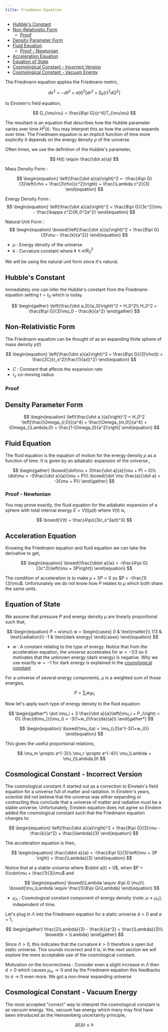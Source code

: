 ```yaml
---
title: Friedmann Equation
---
```


<!-- TOC -->

- [Hubble's Constant](#hubbles-constant)
- [Non-Relativistic Form](#non-relativistic-form)
    - [Proof](#proof)
- [Density Parameter Form](#density-parameter-form)
- [Fluid Equation](#fluid-equation)
    - [Proof - Newtonian](#proof---newtonian)
- [Acceleration Equation](#acceleration-equation)
- [Equation of State](#equation-of-state)
- [Cosmological Constant - Incorrect Version](#cosmological-constant---incorrect-version)
- [Cosmological Constant - Vacuum Energy](#cosmological-constant---vacuum-energy)

<!-- /TOC -->

The Friedmann equation applies the Friedmann metric,

$$ ds^2 = -dt^2 + a(t)^2\left[dr^2 + S_k(r)^2d\Omega^2\right] $$

to Einstein's field equation,

$$ G_{\mu\nu} = \frac{8\pi G}{c^4}T_{\mu\nu} $$

The resultant is an equation that describes how the Hubble parameter varies over time $H^2(t)$. You may interpret this as how the universe expands over time. The Friedmann equation is an implicit function of time more explicitly it depends on the energy density $\rho$ of the universe. 

Often times, we use the definition of the Hubble's parameter,

$$ H(t) \equiv \frac{\dot a}{a} $$

Mass Density Form
: 

$$
\begin{equation}
    \left(\frac{\dot a}{a}\right)^2 = -\frac{4\pi G}{3}\left(\rho + \frac{3\rho}{c^2}\right) + \frac{\Lambda c^2}{3}
\end{equation}
$$

Energy Density Form
: 
$$
\begin{equation}
    \left(\frac{\dot a}{a}\right)^2 = \frac{8\pi G}{3c^2}\mu - \frac{\kappa c^2}{R_0^2a^2}
\end{equation}
$$

Natural Unit Form
: 
$$
\begin{equation}
    \boxed{\left(\frac{\dot a}{a}\right)^2 = \frac{8\pi G}{3}\mu - \frac{k}{a^2}}
\end{equation}
$$

* $\mu$ : Energy density of the universe
* $k$ : Curvature constant where $k\equiv \kappa/R_0^2$

We will be using the natural unit form since it's natural. 

## Hubble's Constant
Immediately one can infer the Hubble's constant from the Friedmann equation setting $t = t_0$ which is today.

$$
\begin{gather}
    \left(\frac{\dot a_0}{a_0}\right)^2 = H_0^2\\
    H_0^2 = \frac{8\pi G}{3}\mu_0 - \frac{k}{a^2}
\end{gather}
$$

## Non-Relativistic Form
The Friedmann equation can be thought of as an expanding finite sphere of mass density $\rho(t)$

$$
\begin{equation}
    \left(\frac{\dot a}{a}\right)^2 = \frac{8\pi G}{3}\rho(t) + \frac{2C}{r_s^2}\frac{1}{a(t)^2}
\end{equation}
$$

* $C$ : Constant that affects the expansion rate
* $r_s$ co-moving radius

### Proof


## Density Parameter Form

$$
\begin{equation}
    \left(\frac{\dot a }{a}\right)^2 = H_0^2 \left[\frac{\Omega_{r,0}}{a^4} + \frac{\Omega_{m,0}}{a^4} + \Omega_{\Lambda,0} + \frac{1-\Omega_0}{a^2}\right]
\end{equation}
$$


## Fluid Equation
The fluid equation is the equation of motion for the energy density $\rho$ as a function of time. It is given by an adiabatic expansion of the universe.,

$$
\begin{gather}
    \boxed{\dot\mu + 3\frac{\dot a}{a}(\mu + P) = 0}\\
    \dot\mu = -3\frac{\dot a}{a}(\mu + P)\\
    \boxed{\dot \mu \frac{a}{\dot a} = -3(\mu + P)}
\end{gather}
$$

### Proof - Newtonian
You may prove exactly, the fluid equation for the adiabatic expansion of a sphere with total internal energy $E = V(t)\mu(t)$ where $V(t)$ is,

$$
\boxed{V(t) = \frac{4\pi}{3}r_s^3a(t)^3}
$$

## Acceleration Equation
Knowing the Friedmann equation and fluid equation we can take the derivative to get,

$$
\begin{equation}
    \boxed{\frac{\ddot a}{a} = -\frac{4\pi G}{3c^2}\left(\mu + 3P\right)}
\end{equation}
$$

The condition of acceleration is to make $\mu + 3P < 0$ so $P < -\frac{1}{3}\mu$. Unfortunately we do not know how $P$ relates to $\mu$ which both share the same units.


## Equation of State
We assume that pressure $P$ and energy density $\mu$ are linearly proportional such that,

$$ \begin{equation}
    P = w\mu\\
    w = \begin{cases}
        0 & \text{matter}\\
        1/3 & \text{radiation}\\
        -1 & \text{dark energy}
    \end{cases}
\end{equation} $$

* $w$ : A constant relating to the type of energy. Notice that from the acceleration equation, the universe accelerates for $w < -1/3$ so it motivates that the unknown energy (dark energy) is negative. Why we use exactly $w = -1$ for dark energy is explained in the [cosmological constant](#cosmological_constant)

For a universe of several energy components, $\mu$ is a weighted sum of those energies,

$$
P = \sum_i w_i\mu_i
$$

Now let's apply each type of energy density to the fluid equation:

$$ 
\begin{gather*}
    \dot \mu_i + 3 \frac{\dot a}{a}\left(\mu_i + P_i\right) = 0\\
    \frac{d\mu_i}{\mu_i} = -3(1+w_i)\frac{da}{a}\\
\end{gather*} 
$$

$$
\begin{equation}
    \boxed{\mu_i(a) = \mu_{i,0}a^{-3(1+w_i)}}
\end{equation}
$$

This gives the useful proportional relations,

$$
\mu_m \propto a^{-3}\\
\mu_r \propto a^{-4}\\
\mu_\Lambda = \mu_{\Lambda,0}
$$

## Cosmological Constant - Incorrect Version
The cosmological constant $\Lambda$ started out as a correction to Einstein's field equation for a universe full of matter and radiation. In Einstein's years, scientist did not believe that the universe was either expanding or contracting thus conclude that a universe of matter and radiation must be a stable universe. Unfortunately, Einstein equation does not agree so Einstein added the cosmological constant such that the Friedmann equation changes to:

$$
\begin{equation}
    \left(\frac{\dot a}{a}\right)^2 = \frac{8\pi G}{3}\mu - \frac{k}{a^2} + \frac{\lambda}{3}
\end{equation}
$$

The acceleration equation is then,

$$
\begin{equation}
    \frac{\ddot a}{a} = -\frac{4\pi G}{3}\left(\mu + 3P \right) + \frac{\Lambda}{3}
\end{equation}
$$

Notice that at a stable universe where $\ddot a(t) = 0$, when $P = 0\cdot\mu + \frac{1}{3}\mu$ and

$$
\begin{equation}
    \boxed{\Lambda \equiv 4\pi G \mu}\\
    \boxed{\mu_\Lambda \equiv \frac{1}{8\pi G}\Lambda}
\end{equation}
$$

* $\mu_\Lambda$ : Cosmological constant component of energy density (note: $\mu \ne \mu_\Lambda$), independent of time.

Let's plug in $\Lambda$ into the Friedmann equation for a static universe $\dot a = 0$ and $a = 1$,

$$
\begin{gather}
    \frac{2\Lambda}{3} - \frac{k}{a^2} + \frac{\Lambda}{3}\\
    \boxed{k = \Lambda}
\end{gather}
$$

Since $\Lambda > 0$, this indicates that the curvature $k > 0$ therefore a open but static universe. This sounds incorrect and it is; in the next section we will explore the more acceptable use of the cosmological constant. 

Motivation on the Incorrectness
: 
Consider even a slight increase in $\Lambda$ then $\dot a > 0$ which causes $\mu_m \rightarrow 0$ and by the Friedmann equation this feedbacks to $\dot a \rightarrow 0$ even more. We got a non-linear expanding universe

## Cosmological Constant - Vacuum Energy
The most accepted "correct" way to interpret the cosmological constant is as vacuum energy. Yes, vacuum has energy which many may first have been introduced as the Heinsenberg uncertainty principle,

$$ \begin{equation}
    \Delta E \Delta t \le h
\end{equation} $$